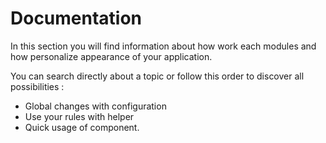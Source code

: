 # Documentation

In this section you will find information about how work each modules and how personalize appearance of your application.

You can search directly about a topic or follow this order to discover all possibilities :
- Global changes with configuration
- Use your rules with helper
- Quick usage of component.
